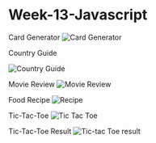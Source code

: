 # Week-13-Javascript


Card Generator
![Card Generator](https://github.com/user-attachments/assets/aa4195e7-d522-4e10-8dec-9a1eacab0323)



Country Guide

![Country Guide](https://github.com/user-attachments/assets/f20a16e8-8f15-49c9-bbb0-9bce55d2d9b6)


Movie Review
![Movie Review](https://github.com/user-attachments/assets/63a81644-2258-4f21-8606-792db4c215c4)

Food Recipe
![Recipe](https://github.com/user-attachments/assets/78ae8d17-d5b4-48c5-8598-4dead455b0c5)


Tic-Tac-Toe
![Tic Tac Toe](https://github.com/user-attachments/assets/7126eee2-675e-4319-b7ec-5df1eac7e850)



Tic-Tac-Toe Result
![Tic-tac Toe result](https://github.com/user-attachments/assets/7ae46912-6c9d-475f-a7ea-24028a34dc4f)
